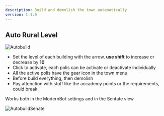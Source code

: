 ```yaml
---
description: Build and demolish the town automatically
version: 1.1.0
---
```


## Auto Rural Level

![Autobuild](./images/autobuild.png 'autobuild')

-   Set the level of each building with the arrow, **use shift** to increase or decrease by **10**
-   Click to activate, each polis can be activate or deactivate individually
-   All the active polis have the gear icon in the town menu
-   Before build everything, then demolish
-   Pay attenction with stuff like the accademy points or the requirements, could break

Works both in the ModernBot settings and in the Sentate view

![AutobuildSenate](./images/autobuild_senate.png 'autobuild_sentate')
